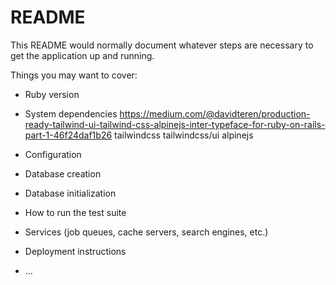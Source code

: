 # README

This README would normally document whatever steps are necessary to get the
application up and running.

Things you may want to cover:

* Ruby version

* System dependencies
https://medium.com/@davidteren/production-ready-tailwind-ui-tailwind-css-alpinejs-inter-typeface-for-ruby-on-rails-part-1-46f24daf1b26
tailwindcss
tailwindcss/ui
alpinejs

* Configuration

* Database creation

* Database initialization

* How to run the test suite

* Services (job queues, cache servers, search engines, etc.)

* Deployment instructions

* ...
